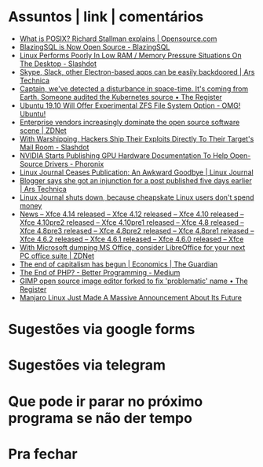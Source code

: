 Assuntos | link | comentários
=============================
* [What is POSIX? Richard Stallman explains | Opensource.com](https://opensource.com/article/19/7/what-posix-richard-stallman-explains)
* [BlazingSQL is Now Open Source - BlazingSQL](https://blog.blazingdb.com/blazingsql-is-now-open-source-b859d342ec20)
* [Linux Performs Poorly In Low RAM / Memory Pressure Situations On The Desktop - Slashdot](https://linux.slashdot.org/story/19/08/06/1839206/linux-performs-poorly-in-low-ram--memory-pressure-situations-on-the-desktop)
* [Skype, Slack, other Electron-based apps can be easily backdoored | Ars Technica](https://arstechnica.com/information-technology/2019/08/skype-slack-other-electron-based-apps-can-be-easily-backdoored/)
* [Captain, we've detected a disturbance in space-time. It's coming from Earth. Someone audited the Kubernetes source • The Register](https://www.theregister.co.uk/2019/08/06/kubernetes_security_audit/)
* [Ubuntu 19.10 Will Offer Experimental ZFS File System Option - OMG! Ubuntu!](https://www.omgubuntu.co.uk/2019/08/ubuntu-19-10-will-offer-experimental-zfs-file-system-option)
* [Enterprise vendors increasingly dominate the open source software scene | ZDNet](https://www.zdnet.com/article/enterprise-vendors-now-dominate-the-open-source-software-scene/)
* [With Warshipping, Hackers Ship Their Exploits Directly To Their Target's Mail Room - Slashdot](https://tech.slashdot.org/story/19/08/07/1947225/with-warshipping-hackers-ship-their-exploits-directly-to-their-targets-mail-room)
* [NVIDIA Starts Publishing GPU Hardware Documentation To Help Open-Source Drivers - Phoronix](https://www.phoronix.com/scan.php?page=news_item&px=NVIDIA-Open-GPU-Docs)
* [Linux Journal Ceases Publication: An Awkward Goodbye | Linux Journal](https://www.linuxjournal.com/content/linux-journal-ceases-publication-awkward-goodbye)
* [Blogger says she got an injunction for a post published five days earlier | Ars Technica](https://arstechnica.com/tech-policy/2019/08/blogger-says-she-got-an-injunction-for-a-post-published-five-days-earlier/)
* [  Linux Journal shuts down, because cheapskate Linux users don't spend money](https://betanews.com/2019/08/08/linux-journal-dies-again-rip/)
* [News – Xfce 4.14 released – Xfce 4.12 released – Xfce 4.10 released – Xfce 4.10pre2 released – Xfce 4.10pre1 released – Xfce 4.8 released – Xfce 4.8pre3 released – Xfce 4.8pre2 released – Xfce 4.8pre1 released – Xfce 4.6.2 released – Xfce 4.6.1 released – Xfce 4.6.0 released – Xfce](https://xfce.org/about/news/?post=1565568000)
* [With Microsoft dumping MS Office, consider LibreOffice for your next PC office suite | ZDNet](https://www.zdnet.com/article/with-microsoft-dumping-ms-office-consider-libreoffice-for-your-next-pc-office-suite/)
* [The end of capitalism has begun | Economics | The Guardian](http://flip.it/a-IsdV)
* [The End of PHP? - Better Programming - Medium](https://medium.com/better-programming/the-end-of-php-18ba209dbc6d)
* [GIMP open source image editor forked to fix 'problematic' name • The Register](https://www.theregister.co.uk/2019/08/28/gimp_open_source_image_editor_forked_to_fix_problematic_name/)
* [Manjaro Linux Just Made A Massive Announcement About Its Future](https://www.forbes.com/sites/jasonevangelho/2019/09/08/manjaro-linux-just-made-a-massive-announcement-about-its-future/)


Sugestões via google forms
==========================


Sugestões via telegram
======================


Que pode ir parar no próximo programa se não der tempo
=======================================================


Pra fechar
==========

